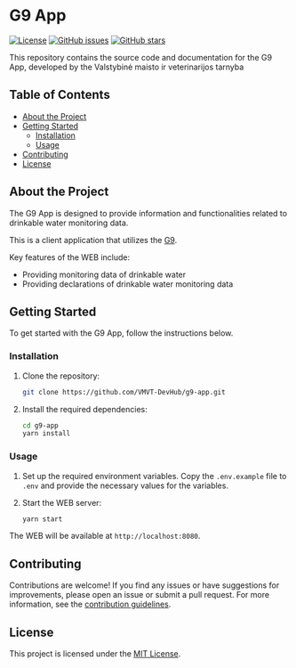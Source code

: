 # G9 App

[![License](https://img.shields.io/github/license/VMVT-DevHub/g9-app)](https://github.com/VMVT-DevHub/g9-app/blob/main/LICENSE)
[![GitHub issues](https://img.shields.io/github/issues/VMVT-DevHub/g9-app)](https://github.com/VMVT-DevHub/g9-app/issues)
[![GitHub stars](https://img.shields.io/github/stars/VMVT-DevHub/g9-app)](https://github.com/VMVT-DevHub/g9-app/stargazers)

This repository contains the source code and documentation for the G9 App, developed by the Valstybinė maisto ir veterinarijos tarnyba

## Table of Contents

- [About the Project](#about-the-project)
- [Getting Started](#getting-started)
  - [Installation](#installation)
  - [Usage](#usage)
- [Contributing](#contributing)
- [License](#license)

## About the Project

The G9 App is designed to provide information and functionalities related to drinkable water monitoring data.

This is a client application that utilizes
the [G9](https://github.com/VMVT-DevHub/G9).

Key features of the WEB include:

- Providing monitoring data of drinkable water
- Providing declarations of drinkable water monitoring data

## Getting Started

To get started with the G9 App, follow the instructions below.

### Installation

1. Clone the repository:

   ```bash
   git clone https://github.com/VMVT-DevHub/g9-app.git
   ```

2. Install the required dependencies:

   ```bash
   cd g9-app
   yarn install
   ```

### Usage

1. Set up the required environment variables. Copy the `.env.example` file to `.env` and provide the necessary values for the variables.

2. Start the WEB server:

   ```bash
   yarn start
   ```

The WEB will be available at `http://localhost:8080`.

## Contributing

Contributions are welcome! If you find any issues or have suggestions for improvements, please open an issue or submit a
pull request. For more information, see the [contribution guidelines](./CONTRIBUTING.md).

## License

This project is licensed under the [MIT License](./LICENSE).
